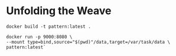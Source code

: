# Unfolding the Weave

`docker build -t pattern:latest .`

```
docker run -p 9000:8080 \
--mount type=bind,source="$(pwd)"/data,target=/var/task/data \
pattern:latest`
```
